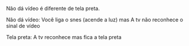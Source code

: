 
Não dá vídeo é diferente de tela preta.

Não dá vídeo: Você liga o snes (acende a luz) mas A tv não reconhece o sinal de vídeo

Tela preta: A tv reconhece mas fica a tela preta
